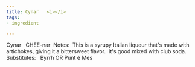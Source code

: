 ```yaml
---
title: Cynar   <i></i>
tags:
- ingredient

---
```

Cynar    CHEE-nar  Notes:  This is a syrupy Italian liqueur that's made with artichokes, giving it a bittersweet flavor.  It's good mixed with club soda.  Substitutes:   Byrrh OR Punt è Mes
